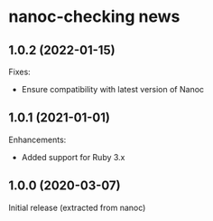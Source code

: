 # nanoc-checking news

## 1.0.2 (2022-01-15)

Fixes:

- Ensure compatibility with latest version of Nanoc

## 1.0.1 (2021-01-01)

Enhancements:

- Added support for Ruby 3.x

## 1.0.0 (2020-03-07)

Initial release (extracted from nanoc)
